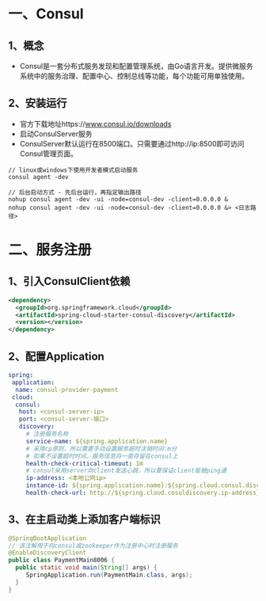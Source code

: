 # 一、Consul

## 1、概念

- Consul是一套分布式服务发现和配置管理系统，由Go语言开发。提供微服务系统中的服务治理、配置中心、控制总线等功能，每个功能可用单独使用。

## 2、安装运行

- 官方下载地址https://www.consul.io/downloads
- 启动ConsulServer服务
- ConsulServer默认运行在8500端口。只需要通过http://ip:8500即可访问Consul管理页面。
```shell
// linux或windows下使用开发者模式启动服务
consul agent -dev

// 后台启动方式 - 先后台运行，再指定输出路径
nohup consul agent -dev -ui -node=consul-dev -client=0.0.0.0 &
nohup consul agent -dev -ui -node=consul-dev -client=0.0.0.0 &> <日志路径>
```


# 二、服务注册

## 1、引入ConsulClient依赖
```xml
<dependency>
  <groupId>org.springframework.cloud</groupId>
  <artifactId>spring-cloud-starter-consul-discovery</artifactId>
  <version></version>
</dependency>
```
## 2、配置Application
```yaml
spring:
 application:
  name: consul-provider-payment
 cloud:
  consul:
   host: <consul-server-ip>
   port: <consul-server-端口>
   discovery:
     # 注册服务名称
     service-name: ${spring.application.name} 
     # 采用cp原则，所以需要手动设置服务超时注销时间:m分
     # 如果不设置超时时间，服务信息将一直存留在consul上
     health-check-critical-timeout: 1m 
     # consul采用server向client发送心跳，所以要保证client能被ping通
     ip-address: <本地公网ip>
     instance-id: ${spring.application.name}:${spring.cloud.consul.discovery.ip-address}
     health-check-url: http://${spring.cloud.cosuldiscovery.ip-address}:${server.port}/actuator/health
```
## 3、在主启动类上添加客户端标识

```java
@SpringBootApplication
// 该注解用于向consul或zookeeper作为注册中心时注册服务
@EnableDiscoveryClient
public class PaymentMain8006 {
  public static void main(String[] args) {
     SpringApplication.run(PaymentMain.class, args);
  }
}
```





